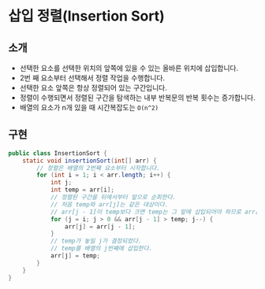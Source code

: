 #   삽입 정렬(Insertion Sort)

##  소개
- 선택한 요소를 선택한 위치의 앞쪽에 있을 수 있는 올바른 위치에 삽입합니다.
- 2번 째 요소부터 선택해서 정렬 작업을 수행합니다.
- 선택한 요소 앞쪽은 항상 정렬되어 있는 구간입니다.
- 정렬이 수행되면서 정렬된 구간을 탐색하는 내부 반복문의 반복 횟수는 증가합니다.
- 배열의 요소가 n개 있을 때 시간복잡도는 `O(n^2)`

##  구현
~~~java
public class InsertionSort {
    static void insertionSort(int[] arr) {
        // 정렬은 배열의 2번째 요소부터 시작합니다.
        for (int i = 1; i < arr.length; i++) {
            int j;
            int temp = arr[i];
            // 정렬된 구간을 뒤에서부터 앞으로 순회한다.
            // 처음 temp와 arr[j]는 같은 대상이다.
            // arr[j - 1]이 temp보다 크면 temp는 그 앞에 삽입되어야 하므로 arr[j - 1]을 뒤로 한 칸 밀어낸다.
            for (j = i; j > 0 && arr[j - 1] > temp; j--) {
                arr[j] = arr[j - 1];
            }
            // temp가 놓일 j가 결정되었다.
            // temp를 배열의 j번째에 삽입한다.
            arr[j] = temp;
        }
    }
}
~~~